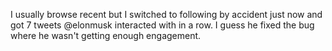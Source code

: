 I usually browse recent but I switched to following by accident just now and got 7 tweets @elonmusk interacted with in a row. I guess he fixed the bug where he wasn't getting enough engagement.

